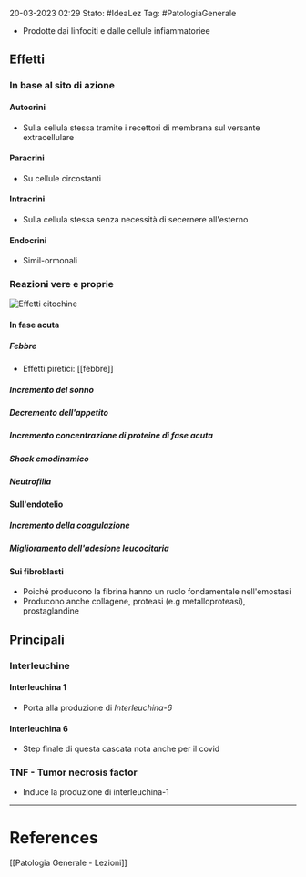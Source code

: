 20-03-2023 02:29
Stato: #IdeaLez
Tag: #PatologiaGenerale 

- Prodotte dai linfociti e dalle cellule infiammatoriee

## Effetti
### In base al sito di azione
#### Autocrini
- Sulla cellula stessa tramite i recettori di membrana sul versante extracellulare
#### Paracrini
- Su cellule circostanti
#### Intracrini
- Sulla cellula stessa senza necessità di secernere all'esterno
#### Endocrini
- Simil-ormonali
### Reazioni vere e proprie
![Effetti citochine](https://i.imgur.com/0UljQkg.png)
#### In fase acuta
##### Febbre
 - Effetti piretici: [[febbre]]
##### Incremento del sonno
##### Decremento dell'appetito
##### Incremento concentrazione di proteine di fase acuta
##### Shock emodinamico
##### Neutrofilia
#### Sull'endotelio
##### Incremento della coagulazione
##### Miglioramento dell'adesione leucocitaria
#### Sui fibroblasti
- Poiché producono la fibrina hanno un ruolo fondamentale nell'emostasi
- Producono anche collagene, proteasi (e.g metalloproteasi), prostaglandine

## Principali
### Interleuchine
#### Interleuchina 1
- Porta alla produzione di *Interleuchina-6*
#### Interleuchina 6
- Step finale di questa cascata nota anche per il covid

### TNF - Tumor necrosis factor
- Induce la produzione di interleuchina-1



---
# References 

[[Patologia Generale - Lezioni]]